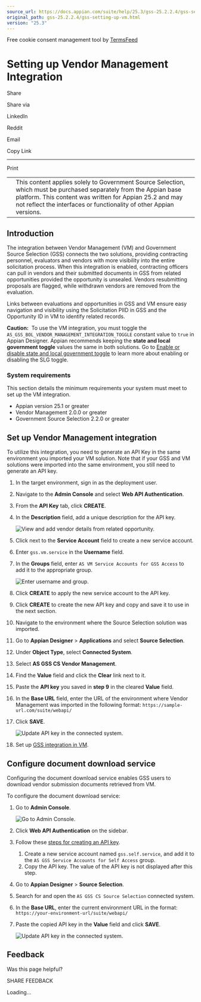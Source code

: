 ```yaml
---
source_url: https://docs.appian.com/suite/help/25.3/gss-25.2.2.4/gss-setting-up-vm.html
original_path: gss-25.2.2.4/gss-setting-up-vm.html
version: "25.3"
---
```


Free cookie consent management tool by [TermsFeed](https://www.termsfeed.com/)

# Setting up Vendor Management Integration

Share

Share via

LinkedIn

Reddit

Email

Copy Link

* * *

Print

<table><tbody><tr><td><i class="fa fa-check-square-o" aria-hidden="true"></i></td><td>This content applies solely to Government Source Selection, which must be purchased separately from the Appian base platform. This content was written for Appian 25.2 and may not reflect the interfaces or functionality of other Appian versions.</td></tr></tbody></table>

## **Introduction**

The integration between Vendor Management (VM) and Government Source Selection (GSS) connects the two solutions, providing contracting personnel, evaluators and vendors with more visibility into the entire solicitation process. When this integration is enabled, contracting officers can pull in vendors and their submitted documents in GSS from related opportunities provided the opportunity is unsealed. Vendors resubmitting proposals are flagged, while withdrawn vendors are removed from the evaluation.

Links between evaluations and opportunities in GSS and VM ensure easy navigation and visibility using the Solicitation PIID in GSS and the Opportunity ID in VM to identify related records.

**Caution:**  To use the VM integration, you must toggle the `AS_GSS_BOL_VENDOR_MANAGEMENT_INTEGRATION_TOGGLE` constant value to `true` in Appian Designer. Appian recommends keeping the **state and local government toggle** values the same in both solutions. Go to [Enable or disable state and local government toggle](sol-custom-suite-user-guide.html#business-logic) to learn more about enabling or disabling the SLG toggle.

### **System requirements**

This section details the minimum requirements your system must meet to set up the VM integration.

-   Appian version 25.1 or greater
-   Vendor Management 2.0.0 or greater
-   Government Source Selection 2.2.0 or greater

## **Set up Vendor Management integration**

To utilize this integration, you need to generate an API Key in the same environment you imported your VM solution. Note that if your GSS and VM solutions were imported into the same environment, you still need to generate an API key.

1.  In the target environment, sign in as the deployment user.
2.  Navigate to the **Admin Console** and select **Web API Authentication**.
3.  From the **API Key** tab, click **CREATE**.
4.  In the **Description** field, add a unique description for the API key.

    ![View and add vendor details from related opportunity.](images/set_up_vendor_management_integration.png)

5.  Click next to the **Service Account** field to create a new service account.
6.  Enter `gss.vm.service` in the **Username** field.
7.  In the **Groups** field, enter `AS VM Service Accounts for GSS Access` to add it to the appropriate group.

    ![Enter username and group.](images/set_up_vendor_management_integration_2.png)

8.  Click **CREATE** to apply the new service account to the API key.
9.  Click **CREATE** to create the new API key and copy and save it to use in the next section.
10.  Navigate to the environment where the Source Selection solution was imported.
11.  Go to **Appian Designer** > **Applications** and select **Source Selection**.
12.  Under **Object Type**, select **Connected System**.
13.  Select **AS GSS CS Vendor Management**.
14.  Find the **Value** field and click the **Clear** link next to it.
15.  Paste the **API key** you saved in **step 9** in the cleared **Value** field.
16.  In the **Base URL** field, enter the URL of the environment where Vendor Management was imported in the following format: `https://sample-url.com/suite/webapi/`
17.  Click **SAVE**.

     ![Update API key in the connected system.](images/set_up_vendor_management_integration_3.png)

18.  Set up [GSS integration in VM](../vm-25.2.2.3/setting-up-gss-integration.html).

## Configure document download service

Configuring the document download service enables GSS users to download vendor submission documents retrieved from VM.

To configure the document download service:

1.  Go to **Admin Console**.

    ![Go to Admin Console.](images/configure_document_download_service.png)

2.  Click **Web API Authentication** on the sidebar.
3.  Follow these [steps for creating an API key](../Appian_Administration_Console.html#api-keys).
    1.  Create a new service account named `gss.self.service`, and add it to the `AS GSS Service Accounts for Self Access` group.
    2.  Copy the API key. The value of the API key is not displayed after this step.
4.  Go to **Appian Designer** > **Source Selection**.
5.  Search for and open the `AS GSS CS Source Selection` connected system.
6.  In the **Base URL**, enter the current environment URL in the format: `https://your-environment-url/suite/webapi/`
7.  Paste the copied API key in the **Value** field and click **SAVE**.

    ![Update API key in the connected system.](images/configure_document_download_service_2.png)

## Feedback

Was this page helpful?

SHARE FEEDBACK

Loading...